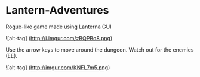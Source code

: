 # Lantern-Adventures
Rogue-like game made using Lanterna GUI

![alt-tag] (http://i.imgur.com/zBQPBo8.png)

Use the arrow keys to move around the dungeon.
Watch out for the enemies (EE).

![alt-tag] (http://imgur.com/KNFL7m5.png)
